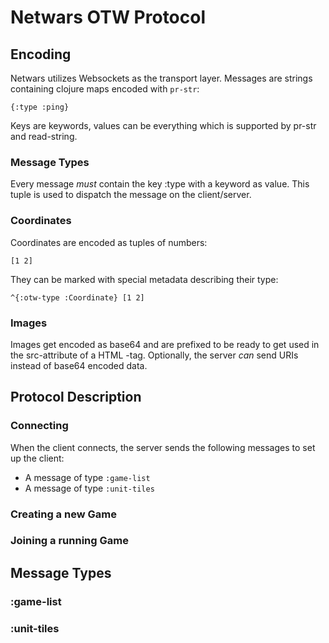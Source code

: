 # Netwars OTW Protocol

## Encoding
Netwars utilizes Websockets as the transport layer. Messages are strings containing clojure maps encoded with `pr-str`:

    {:type :ping}

Keys are keywords, values can be everything which is supported by pr-str and read-string.

### Message Types
Every message *must* contain the key :type with a keyword as value. This tuple is used to dispatch the message on the client/server.

### Coordinates
Coordinates are encoded as tuples of numbers:

    [1 2]

They can be marked with special metadata describing their type: 

    ^{:otw-type :Coordinate} [1 2]

### Images
Images get encoded as base64 and are prefixed to be ready to get used in the src-attribute of a HTML <img>-tag. Optionally, the server *can* send URIs instead of base64 encoded data. 


## Protocol Description
### Connecting

When the client connects, the server sends the following messages to set up the client:

- A message of type ```:game-list```
- A message of type ```:unit-tiles```

### Creating a new Game


### Joining a running Game



## Message Types

### :game-list
### :unit-tiles